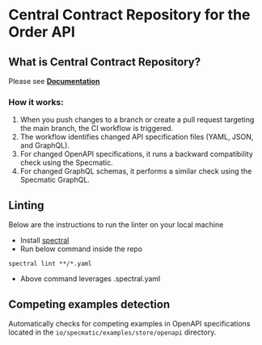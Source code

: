 # Central Contract Repository for the Order API

## What is Central Contract Repository?

Please see **[Documentation](https://specmatic.io/documentation/central_contract_repository.html)**

### How it works:

1. When you push changes to a branch or create a pull request targeting the main branch, the CI workflow is triggered.
2. The workflow identifies changed API specification files (YAML, JSON, and GraphQL).
3. For changed OpenAPI specifications, it runs a backward compatibility check using the Specmatic.
4. For changed GraphQL schemas, it performs a similar check using the Specmatic GraphQL.

## Linting

Below are the instructions to run the linter on your local machine

* Install [spectral](https://github.com/stoplightio/spectral#-installation-and-usage)
* Run below command inside the repo
```
spectral lint **/*.yaml 
```
* Above command leverages .spectral.yaml

## Competing examples detection 

Automatically checks for competing examples in OpenAPI specifications located in the `io/specmatic/examples/store/openapi` directory.